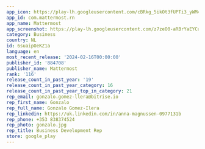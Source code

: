 ```yaml
---
app_icon: https://play-lh.googleusercontent.com/cBRkg_5ikOt3fUPTi3_yWM43DiiHxAoFfXCJuaBB7-flH_xHqtxqfWVpzATAf1x6tL8
app_id: com.mattermost.rn
app_name: Mattermost
app_screenshot: https://play-lh.googleusercontent.com/z7zeO0-aRBrYaEYCuHUhdit1JulmVreHWbF0_qC7JwY6OIcJdLeK82KC09VgMw4lbcWk
category: Business
country: NL
id: 6suaipOeKZ1a
language: en
most_recent_release: '2024-02-16T00:00:00'
publisher_id: '884708'
publisher_name: Mattermost
rank: '116'
release_count_in_past_year: '19'
release_count_in_past_year_category: 16
release_count_in_past_year_top_in_category: 21
rep_email: gonzalo.gomez-llera@bitrise.io
rep_first_name: Gonzalo
rep_full_name: Gonzalo Gomez-Ilera
rep_linkedin: https://uk.linkedin.com/in/anna-magnussen-0977131b
rep_phone: +353 838374524
rep_photo: gonzalo.jpg
rep_title: Business Development Rep
store: google_play
---
```

